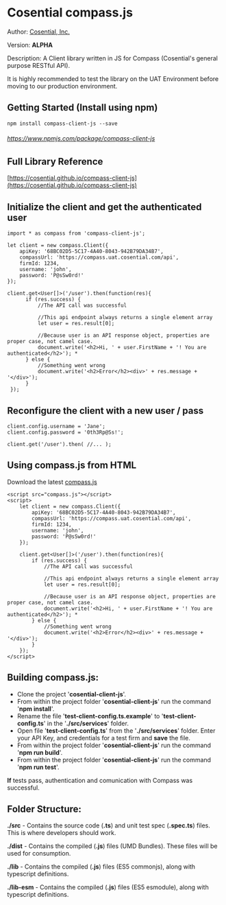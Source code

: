 # Cosential compass.js

Author: [Cosential, Inc.](https://www.cosential.com/)

Version: **ALPHA**

Description: A Client library written in JS for Compass (Cosential's general purpose RESTful API).

It is highly recommended to test the library on the UAT Environment before moving to our production environment.

## Getting Started (Install using npm)

```
npm install compass-client-js --save
```

###### https://www.npmjs.com/package/compass-client-js

## Full Library Reference

[https://cosential.github.io/compass-client-js](https://cosential.github.io/compass-client-js)


## Initialize the client and get the authenticated user

```
import * as compass from 'compass-client-js';

let client = new compass.Client({
    apiKey: '68BC02D5-5C17-4A40-8043-942B79DA34B7',
    compassUrl: 'https://compass.uat.cosential.com/api',
    firmId: 1234,
    username: 'john',
    password: 'P@sSw0rd!'
});

client.get<User[]>('/user').then(function(res){ 
      if (res.success) { 
          //The API call was successful
 
          //This api endpoint always returns a single element array
          let user = res.result[0]; 
 
          //Because user is an API response object, properties are proper case, not camel case.
          document.write('<h2>Hi, ' + user.FirstName + '! You are authenticated</h2>'); *          
      } else {
          //Something went wrong
          document.write('<h2>Error</h2><div>' + res.message + '</div>');
      }
 });
```

## Reconfigure the client with a new user / pass

```
client.config.username = 'Jane';
client.config.password = '0th3Rp@Ss!';

client.get('/user').then( //... );
```

## Using compass.js from HTML

Download the latest [compass.js](./dist/compass.zip)

```
<script src="compass.js"></script>
<script>
    let client = new compass.Client({
        apiKey: '68BC02D5-5C17-4A40-8043-942B79DA34B7',
        compassUrl: 'https://compass.uat.cosential.com/api',
        firmId: 1234,
        username: 'john',
        password: 'P@sSw0rd!'
    });

    client.get<User[]>('/user').then(function(res){ 
        if (res.success) { 
            //The API call was successful
    
            //This api endpoint always returns a single element array
            let user = res.result[0]; 
    
            //Because user is an API response object, properties are proper case, not camel case.
            document.write('<h2>Hi, ' + user.FirstName + '! You are authenticated</h2>'); *          
        } else {
            //Something went wrong
            document.write('<h2>Error</h2><div>' + res.message + '</div>');
        }
    });
</script>
```

## Building compass.js:

- Clone the project '**cosential-client-js**'.
- From within the project folder '**cosential-client-js**' run the command '**npm install**'.
- Rename the file '**test-client-config.ts.example**' to '**test-client-config.ts**' in the '**./src/services**' folder.
- Open file '**test-client-config.ts**' from the '**./src/services**' folder. Enter your API Key, and credentials for a test firm and **save** the file.
- From within the project folder '**cosential-client-js**' run the command '**npm run build**'.
- From within the project folder '**cosential-client-js**' run the command '**npm run test**'.


**If** tests pass, authentication and comunication with Compass was successful.

## Folder Structure:

**./src** - Contains the source code (**.ts**) and unit test spec (**.spec.ts**) files. This is where developers should work.

**./dist** - Contains the compiled (**.js**) files (UMD Bundles). These files will be used for consumption. 

**./lib** - Contains the compiled (**.js**) files (ES5 commonjs), along with typescript definitions.

**./lib-esm** - Contains the compiled (**.js**) files (ES5 esmodule), along with typescript definitions.